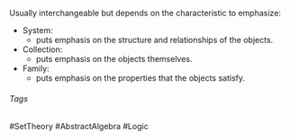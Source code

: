 Usually interchangeable but depends on the characteristic to emphasize:
- System: 
	- puts emphasis on the structure and relationships of the objects.
- Collection: 
	- puts emphasis on the objects themselves.
- Family: 
	- puts emphasis on the properties that the objects satisfy.

###### Tags
#SetTheory #AbstractAlgebra #Logic